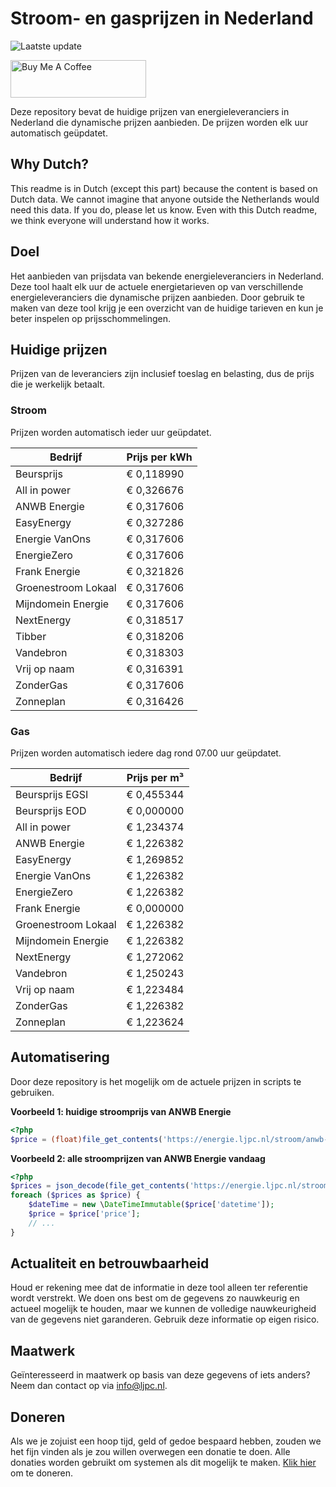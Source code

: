 # Stroom- en gasprijzen in Nederland

![Laatste update](https://img.shields.io/badge/laatste%20update-2023--11--26%2022%3A00%20CET-brightgreen)

<a href="https://www.buymeacoffee.com/Lars-" target="_blank"><img src="https://cdn.buymeacoffee.com/buttons/v2/default-orange.png" alt="Buy Me A Coffee" height="60" style="height: 60px !important;width: 217px !important;" ></a>

Deze repository bevat de huidige prijzen van energieleveranciers in Nederland die dynamische prijzen aanbieden. De prijzen worden elk uur automatisch geüpdatet.

## Why Dutch?

This readme is in Dutch (except this part) because the content is based on Dutch data. We cannot imagine that anyone outside the Netherlands would need this data. If you do, please let us know. Even with this Dutch readme, we think
everyone will understand how it works.

## Doel

Het aanbieden van prijsdata van bekende energieleveranciers in Nederland. Deze tool haalt elk uur de actuele energietarieven op van verschillende energieleveranciers die dynamische prijzen aanbieden. Door gebruik te maken van deze tool
krijg je een overzicht van de huidige tarieven en kun je beter inspelen op prijsschommelingen.

## Huidige prijzen

Prijzen van de leveranciers zijn inclusief toeslag en belasting, dus de prijs die je werkelijk betaalt.

### Stroom

Prijzen worden automatisch ieder uur geüpdatet.

 Bedrijf | Prijs per kWh 
---------|---------------
Beursprijs | € 0,118990
All in power | € 0,326676
ANWB Energie | € 0,317606
EasyEnergy | € 0,327286
Energie VanOns | € 0,317606
EnergieZero | € 0,317606
Frank Energie | € 0,321826
Groenestroom Lokaal | € 0,317606
Mijndomein Energie | € 0,317606
NextEnergy | € 0,318517
Tibber | € 0,318206
Vandebron | € 0,318303
Vrij op naam | € 0,316391
ZonderGas | € 0,317606
Zonneplan | € 0,316426


### Gas

Prijzen worden automatisch iedere dag rond 07.00 uur geüpdatet.

 Bedrijf | Prijs per m³ 
---------|--------------
Beursprijs EGSI | € 0,455344
Beursprijs EOD | € 0,000000
All in power | € 1,234374
ANWB Energie | € 1,226382
EasyEnergy | € 1,269852
Energie VanOns | € 1,226382
EnergieZero | € 1,226382
Frank Energie | € 0,000000
Groenestroom Lokaal | € 1,226382
Mijndomein Energie | € 1,226382
NextEnergy | € 1,272062
Vandebron | € 1,250243
Vrij op naam | € 1,223484
ZonderGas | € 1,226382
Zonneplan | € 1,223624


## Automatisering

Door deze repository is het mogelijk om de actuele prijzen in scripts te gebruiken.

**Voorbeeld 1: huidige stroomprijs van ANWB Energie**

```php
<?php
$price = (float)file_get_contents('https://energie.ljpc.nl/stroom/anwb-energie-nu.txt');

```

**Voorbeeld 2: alle stroomprijzen van ANWB Energie vandaag**

```php
<?php
$prices = json_decode(file_get_contents('https://energie.ljpc.nl/stroom/all-in-power-vandaag.json'),true);
foreach ($prices as $price) {
    $dateTime = new \DateTimeImmutable($price['datetime']);
    $price = $price['price'];
    // ...
}
```

## Actualiteit en betrouwbaarheid

Houd er rekening mee dat de informatie in deze tool alleen ter referentie wordt verstrekt. We doen ons best om de gegevens zo nauwkeurig en actueel mogelijk te houden, maar we kunnen de volledige nauwkeurigheid van de gegevens niet
garanderen. Gebruik deze informatie op eigen risico.

## Maatwerk

Geïnteresseerd in maatwerk op basis van deze gegevens of iets anders? Neem dan contact op
via [info@ljpc.nl](mailto:info@ljpc.nl?subject=Energie%20prijzen).

## Doneren

Als we je zojuist een hoop tijd, geld of gedoe bespaard hebben, zouden we het fijn vinden als je zou willen overwegen een
donatie te doen. Alle donaties worden gebruikt om systemen als dit mogelijk te
maken. [Klik hier](https://www.buymeacoffee.com/Lars-) om te doneren.
